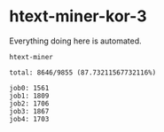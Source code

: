 # htext-miner-kor-3

Everything doing here is automated.

```
htext-miner

total: 8646/9855 (87.73211567732116%)

job0: 1561
job1: 1809
job2: 1706
job3: 1867
job4: 1703
```